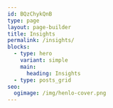```yaml
---
id: BQzChykQnB
type: page
layout: page-builder
title: Insights
permalink: /insights/
blocks:
  - type: hero
    variant: simple
    main:
      heading: Insights
  - type: posts_grid
seo:
  ogimage: /img/henlo-cover.png
---
```

